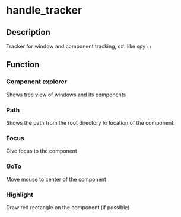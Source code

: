 handle_tracker
=====


## Description
Tracker for window and component tracking, c#. like spy++


## Function
### Component explorer
Shows tree view of windows and its components

### Path
Shows the path from the root directory to location of the component.

### Focus
Give focus to the component

### GoTo
Move mouse to center of the component

### Highlight
Draw red rectangle on the component (if possible)
